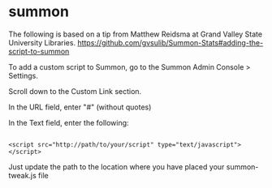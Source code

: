 summon
======

The following is based on a tip from Matthew Reidsma at Grand Valley State University Libraries.
https://github.com/gvsulib/Summon-Stats#adding-the-script-to-summon

To add a custom script to Summon, go to the Summon Admin Console > Settings.

Scroll down to the Custom Link section.

In the URL field, enter "#" (without quotes)

In the Text field, enter the following:

```

<script src="http://path/to/your/script" type="text/javascript"></script>

```

Just update the path to the location where you have placed your summon-tweak.js file
